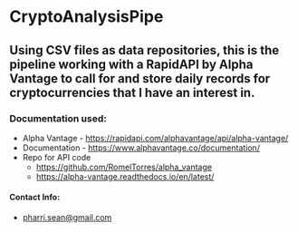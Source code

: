 # CryptoAnalysisPipe
## Using CSV files as data repositories, this is the pipeline working with a RapidAPI by Alpha Vantage to call for and store daily records for cryptocurrencies that I have an interest in.

### Documentation used:
* Alpha Vantage - https://rapidapi.com/alphavantage/api/alpha-vantage/
* Documentation - https://www.alphavantage.co/documentation/
* Repo for API code  
  * https://github.com/RomelTorres/alpha_vantage
  * https://alpha-vantage.readthedocs.io/en/latest/
  
#### Contact Info:
  * pharri.sean@gmail.com


